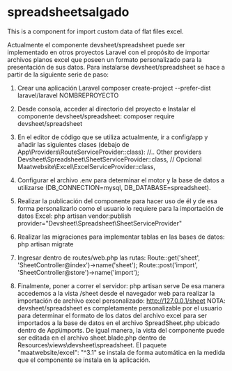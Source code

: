 # spreadsheetsalgado
This is a component for import custom data of flat files excel.

Actualmente el componente devsheet/spreadsheet puede ser implementado en otros proyectos Laravel con el propósito de importar archivos planos excel que poseen un formato personalizado para la presentación de sus datos.
Para instalarse devsheet/spreadsheet se hace a partir de la siguiente serie de paso:
1.	Crear una aplicación Laravel
composer create-project --prefer-dist laravel/laravel NOMBREPROYECTO
2.	Desde consola, acceder al directorio del proyecto e Instalar el componente devsheet/spreadsheet:
composer require devsheet/spreadsheet
3.	En el editor de código que se utiliza actualmente, ir a config/app y añadir las siguientes clases (debajo de App\Providers\RouteServiceProvider::class):
//.. Other providers
Devsheet\Spreadsheet\SheetServiceProvider::class,  // Opcional
     Maatwebsite\Excel\ExcelServiceProvider::class,
4.	Configurar el archivo .env para determinar el motor y la base de datos a utilizarse (DB_CONNECTION=mysql, DB_DATABASE=spreadsheet).
5.	Realizar la publicación del componente para hacer uso de él y de esa forma personalizarlo como el usuario lo requiere para la importación de datos Excel:
php artisan vendor:publish provider="Devsheet\Spreadsheet\SheetServiceProvider"
6.	Realizar las migraciones para implementar tablas en las bases de datos:
php artisan migrate



7.	Ingresar dentro de routes/web.php las rutas: 
Route::get('sheet', 'SheetController@index')->name('sheet');
      Route::post('import', 'SheetController@store')->name('import');
8.	Finalmente, poner a correr el servidor: php artisan serve
De esa manera accedemos a la vista /sheet desde el navegador web para         realizar la importación de archivo excel personalizado: http://127.0.0.1/sheet
NOTA: devsheet/spreadsheet es completamente personalizable por el usuario para determinar el formato de los datos del archivo excel para ser importados a la base de datos en el archivo SpreadSheet.php ubicado dentro de App\imports.
De igual manera, la vista del componente puede ser editada en el archivo sheet.blade.php dentro de Resources\views\devsheet\spreadsheet.
El paquete "maatwebsite/excel": "^3.1" se instala de forma automática en la medida que el componente se instala en la aplicación.

